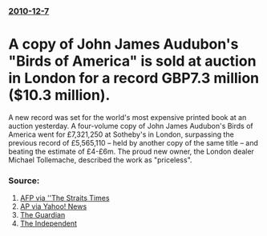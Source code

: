 ### [2010-12-7](/news/2010/12/7/index.md)

# A copy of John James Audubon's "Birds of America" is sold at auction in London for a record GBP7.3 million ($10.3 million). 

A new record was set for the world&#039;s most expensive printed book at an auction yesterday. A four-volume copy of John James Audubon&#039;s Birds of America went for £7,321,250 at Sotheby&#039;s in London, surpassing the previous record of £5,565,110 – held by another copy of the same title – and beating the estimate of £4-£6m. The proud new owner, the London dealer Michael Tollemache, described the work as &quot;priceless&quot;.


### Source:

1. [AFP via ''The Straits Times](http://www.straitstimes.com/BreakingNews/Lifestyle/Story/STIStory_611573.html)
2. [AP via Yahoo! News](http://news.yahoo.com/s/ap/eu_britain_rare_book)
3. [The Guardian](http://www.guardian.co.uk/books/2010/dec/07/world-most-expensive-book-sold)
4. [The Independent](http://www.independent.co.uk/arts-entertainment/books/news/worlds-most-costly-book-sells-for-1637m-2154061.html)

